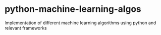 # python-machine-learning-algos
Implementation of different machine learning algorithms using python and relevant frameworks

